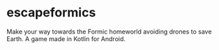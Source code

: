 # escapeformics
Make your way towards the Formic homeworld avoiding drones to save Earth. A game made in Kotlin for Android.
